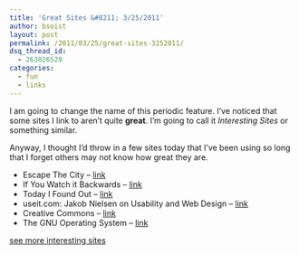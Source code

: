 ```yaml
---
title: 'Great Sites &#8211; 3/25/2011'
author: bsoist
layout: post
permalink: /2011/03/25/great-sites-3252011/
dsq_thread_id:
  - 263026529
categories:
  - fun
  - links
---
```

I am going to change the name of this periodic feature. I&#8217;ve noticed that some sites I link to aren&#8217;t quite **great**. I&#8217;m going to call it *Interesting Sites* or something similar. 

Anyway, I thought I&#8217;d throw in a few sites today that I&#8217;ve been using so long that I forget others may not know how great they are.

  * Escape The City &#8211; [link][1] 
  * If You Watch it Backwards &#8211; [link][2] 
  * Today I Found Out &#8211; [link][3] 
  * useit.com: Jakob Nielsen on Usability and Web Design &#8211; [link][4] 
  * Creative Commons &#8211; [link][5] 
  * The GNU Operating System &#8211; [link][6] 

[see more interesting sites][7]

 [1]: http://www.escapethecity.org/new.php
 [2]: http://ifyouwatchitbackwards.com/
 [3]: http://www.todayifoundout.com/
 [4]: http://www.useit.com/
 [5]: http://creativecommons.org/
 [6]: http://www.gnu.org/
 [7]: http://delicious.com/bsoist/s
